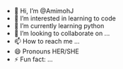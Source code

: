- 👋 Hi, I’m @AmimohJ
- 👀 I’m interested in learning to code
- 🌱 I’m currently learning python
- 💞️ I’m looking to collaborate on ...
- 📫 How to reach me ...
- 😄 Pronouns HER/SHE
- ⚡ Fun fact: ...

<!---
AmimohJ/AmimohJ is a ✨ special ✨ repository because its `README.md` (this file) appears on your GitHub profile.
You can click the Preview link to take a look at your changes.
--->
